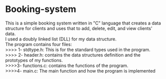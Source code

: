 # Booking-system
This is a simple booking system written in "C" language that creates a data structure for clients and uses that to add, delete, edit, and view clients' data.  
I used a doubly linked list (DLL) for my data structure.  
The program contains four files:  
	>>>>		1- stdtype.h: This is for the standard types used in the program.  
		>>>>	2- header.h: contains the data structures definition and the prototypes of my functions.  
			>>>>3- functions.c: contains the functions of the program.  
			>>>>4- main.c: The main function and how the program is implemented
